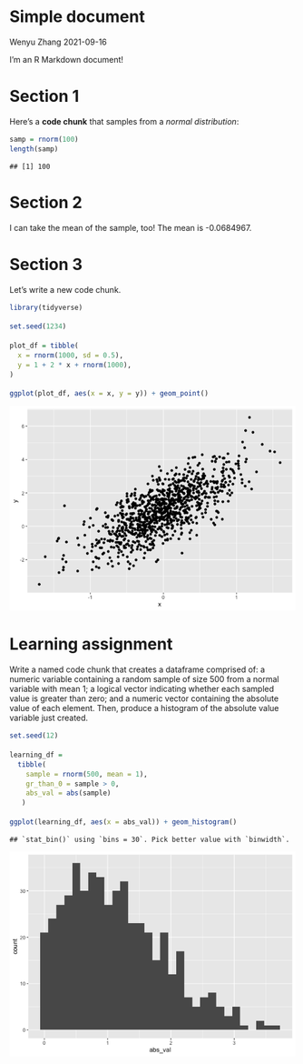Simple document
================
Wenyu Zhang
2021-09-16

I’m an R Markdown document!

# Section 1

Here’s a **code chunk** that samples from a *normal distribution*:

``` r
samp = rnorm(100)
length(samp)
```

    ## [1] 100

# Section 2

I can take the mean of the sample, too! The mean is -0.0684967.

# Section 3

Let’s write a new code chunk.

``` r
library(tidyverse)

set.seed(1234)

plot_df = tibble(
  x = rnorm(1000, sd = 0.5),
  y = 1 + 2 * x + rnorm(1000),
)

ggplot(plot_df, aes(x = x, y = y)) + geom_point()
```

![](first_rmd_files/figure-gfm/unnamed-chunk-2-1.png)<!-- -->

# Learning assignment

Write a named code chunk that creates a dataframe comprised of: a
numeric variable containing a random sample of size 500 from a normal
variable with mean 1; a logical vector indicating whether each sampled
value is greater than zero; and a numeric vector containing the absolute
value of each element. Then, produce a histogram of the absolute value
variable just created.

``` r
set.seed(12)

learning_df = 
  tibble(
    sample = rnorm(500, mean = 1),
    gr_than_0 = sample > 0,
    abs_val = abs(sample)
   )

ggplot(learning_df, aes(x = abs_val)) + geom_histogram()
```

    ## `stat_bin()` using `bins = 30`. Pick better value with `binwidth`.

![](first_rmd_files/figure-gfm/unnamed-chunk-3-1.png)<!-- -->
